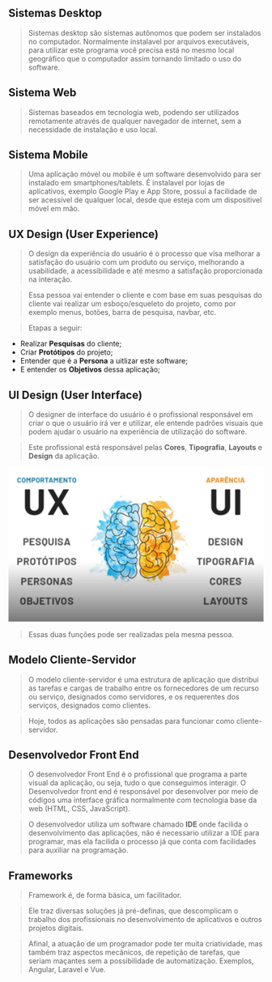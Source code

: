 ## Sistemas Desktop
>Sistemas desktop são sistemas autônomos que podem ser instalados no computador. Normalmente instalavel por arquivos executáveis, para utilizar este programa você precisa está no mesmo local geográfico que o computador assim tornando limitado o uso do software.

## Sistema Web
>Sistemas baseados em tecnologia web, podendo ser utilizados remotamente através de qualquer navegador de internet, sem a necessidade de instalação e uso local.


## Sistema Mobile
>Uma aplicação móvel ou mobile é um software desenvolvido para ser instalado em smartphones/tablets. É instalavel por lojas de aplicativos, exemplo Google Play e App Store, possuí a facilidade de ser acessível de qualquer local, desde que esteja com um dispositivel móvel em mão.


## UX Design (User Experience)
>O design da experiência do usuário é o processo que visa melhorar a satisfação do usuário com um produto ou serviço, melhorando a usabilidade, a acessibilidade e até mesmo a satisfação proporcionada na interação.


>Essa pessoa vai entender o cliente e com base em suas pesquisas do cliente vai realizar um esboço/esqueleto do projeto, como por exemplo menus, botões, barra de pesquisa, navbar, etc.


>Etapas a seguir:
 - Realizar **Pesquisas** do cliente;
 - Criar **Protótipos** do projeto;
 - Entender que é a **Persona** a uitlizar este software;
 - E entender os **Objetivos** dessa aplicação;


## UI Design (User Interface)
>O designer de interface do usuário é o profissional responsável em criar o que o usuário irá ver e utilizar, ele entende padrões visuais que podem ajudar o usuário na experiência de utilização do software.


>Este profissional está responsável pelas **Cores**, **Tipografia**, **Layouts** e **Design** da aplicação.


![Ux x UI](UX_x_UI.png "Ux x UI")


>Essas duas funções pode ser realizadas pela mesma pessoa.


## Modelo Cliente-Servidor
>O modelo cliente-servidor é uma estrutura de aplicação que distribui as tarefas e cargas de trabalho entre os fornecedores de um recurso ou serviço, designados como servidores, e os requerentes dos serviços, designados como clientes.


>Hoje, todos as aplicações são pensadas para funcionar como cliente-servidor.

## Desenvolvedor Front End
>O desenvolvedor Front End é o profissional que programa a parte visual da aplicação, ou seja, tudo o que conseguimos interagir. O Desenvolvedor front end é responsável por desenvolver por meio de códigos uma interface gráfica normalmente com tecnologia base da web (HTML, CSS, JavaScript).


>O desenvolvedor utiliza um software chamado **IDE** onde facilida o desenvolvimento das aplicações, não é necessario utilizar a IDE para programar, mas ela facilida o processo já que conta com facilidades para auxiliar na programação.


## Frameworks
>Framework é, de forma básica, um facilitador.


>Ele traz diversas soluções já pré-definas, que descomplicam o trabalho dos profissionais no desenvolvimento de aplicativos e outros projetos digitais.


>Afinal, a atuação de um programador pode ter muita criatividade, mas também traz aspectos mecânicos, de repetição de tarefas, que seriam maçantes sem a possibilidade de automatização. Exemplos, Angular, Laravel e Vue.


